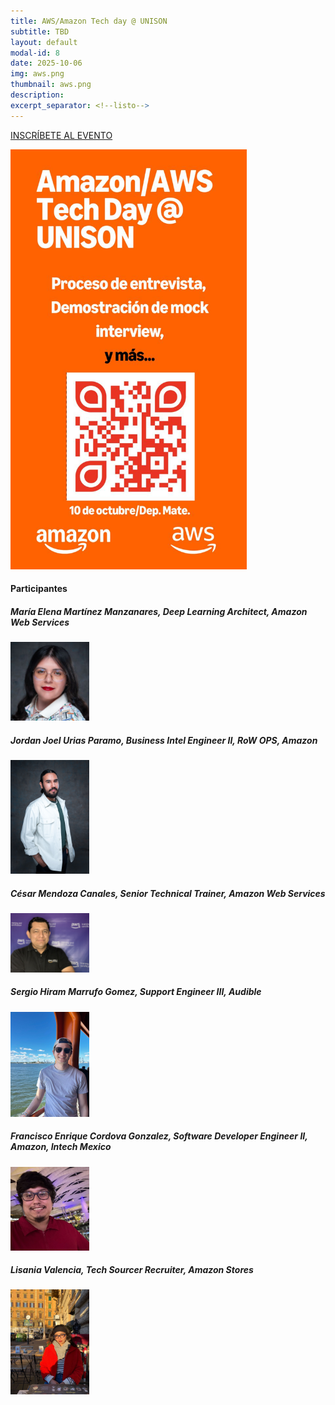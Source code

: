 ```yaml
---
title: AWS/Amazon Tech day @ UNISON
subtitle: TBD
layout: default
modal-id: 8
date: 2025-10-06
img: aws.png
thumbnail: aws.png
description: 
excerpt_separator: <!--listo-->
---
```


[INSCRÍBETE AL EVENTO](https://luma.com/j6m3lp6z)

<img src="/img/aws-techday-01.jpeg" alt="Flyer AWS TechDay" class="img-responsive img-centered" style="width: 75%">

#### Participantes

##### María Elena Martínez Manzanares, Deep Learning Architect, Amazon Web Services

<img src="img/portfolio/MalenaManzanares.jpeg" class="img-responsive img-centered" style="width: 25%" >

##### Jordan Joel Urias Paramo, Business Intel Engineer II, RoW OPS, Amazon

<img src="img/portfolio/Jordan.jpg" class="img-responsive img-centered" style="width: 25%" >

##### César Mendoza Canales, Senior Technical Trainer, Amazon Web Services

<img src="img/portfolio/CesarMendoza.jpg" class="img-responsive img-centered" style="width: 25%" >

##### Sergio Hiram Marrufo Gomez, Support Engineer III, Audible

<img src="img/portfolio/Sergio.png" class="img-responsive img-centered" style="width: 25%" >

##### Francisco Enrique Cordova Gonzalez, Software Developer Engineer II, Amazon, Intech Mexico

<img src="img/portfolio/Francisco.jpg" class="img-responsive img-centered" style="width: 25%" >

##### Lisania Valencia, Tech Sourcer Recruiter, Amazon Stores

<img src="img/portfolio/Lisania.jpg" class="img-responsive img-centered" style="width: 25%" >


<!--listo-->
